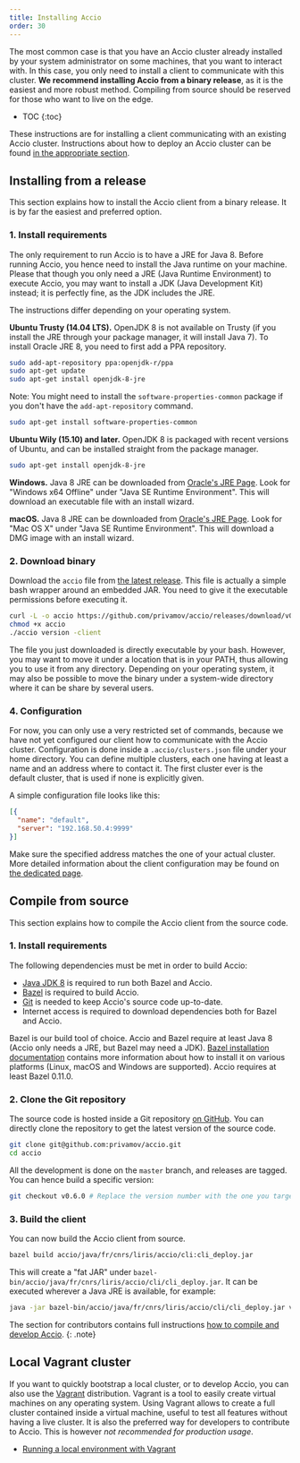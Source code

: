 ```yaml
---
title: Installing Accio
order: 30
---
```


The most common case is that you have an Accio cluster already installed by your system administrator on some machines, that you want to interact with.
In this case, you only need to install a client to communicate with this cluster.
**We recommend installing Accio from a binary release**, as it is the easiest and more robust method.
Compiling from source should be reserved for those who want to live on the edge.

* TOC
{:toc}  

These instructions are for installing a client communicating with an existing Accio cluster.
Instructions about how to deploy an Accio cluster can be found [in the appropriate section](../deploy/).

## Installing from a release

This section explains how to install the Accio client from a binary release.
It is by far the easiest and preferred option.

###  1. Install requirements

The only requirement to run Accio is to have a JRE for Java 8.
Before running Accio, you hence need to install the Java runtime on your machine.
Please that though you only need a JRE (Java Runtime Environment) to execute Accio, you may want to install a JDK (Java Development Kit) instead;
it is perfectly fine, as the JDK includes the JRE.

The instructions differ depending on your operating system.

**Ubuntu Trusty (14.04 LTS).**
OpenJDK 8 is not available on Trusty (if you install the JRE through your package manager, it will install Java 7).
To install Oracle JRE 8, you need to first add a PPA repository.

```bash
sudo add-apt-repository ppa:openjdk-r/ppa
sudo apt-get update
sudo apt-get install openjdk-8-jre
```

Note: You might need to install the `software-properties-common` package if you don't have the `add-apt-repository` command.

```bash
sudo apt-get install software-properties-common
```

**Ubuntu Wily (15.10) and later.**
OpenJDK 8 is packaged with recent versions of Ubuntu, and can be installed straight from the package manager.

```bash
sudo apt-get install openjdk-8-jre
```

**Windows.**
Java 8 JRE can be downloaded from [Oracle's JRE Page](http://www.oracle.com/technetwork/java/javase/downloads/jre8-downloads-2133155.html).
Look for "Windows x64 Offline" under "Java SE Runtime Environment".
This will download an executable file with an install wizard.

**macOS.**
Java 8 JRE can be downloaded from [Oracle's JRE Page](http://www.oracle.com/technetwork/java/javase/downloads/jre8-downloads-2133155.html).
Look for "Mac OS X" under "Java SE Runtime Environment".
This will download a DMG image with an install wizard.


### 2. Download binary

Download the `accio` file from [the latest release](https://github.com/privamov/accio/releases/latest).
This file is actually a simple bash wrapper around an embedded JAR.
You need to give it the executable permissions before executing it.

```bash
curl -L -o accio https://github.com/privamov/accio/releases/download/v0.6.0/accio
chmod +x accio
./accio version -client
```

The file you just downloaded is directly executable by your bash.
However, you may want to move it under a location that is in your PATH, thus allowing you to use it from any directory.
Depending on your operating system, it may also be possible to move the binary under a system-wide directory where it can be share by several users.

### 4. Configuration

For now, you can only use a very restricted set of commands, because we have not yet configured our client how to communicate with the Accio cluster.
Configuration is done inside a `.accio/clusters.json` file under your home directory.
You can define multiple clusters, each one having at least a name and an address where to contact it.
The first cluster ever is the default cluster, that is used if none is explicitly given.

A simple configuration file looks like this:

```json
[{
  "name": "default",
  "server": "192.168.50.4:9999"
}]
```

Make sure the specified address matches the one of your actual cluster.
More detailed information about the client configuration may be found on [the dedicated page](configuration.html).

## Compile from source

This section explains how to compile the Accio client from the source code.

### 1. Install requirements

The following dependencies must be met in order to build Accio:

  * [Java JDK 8](http://www.oracle.com/technetwork/java/javase/downloads/jdk8-downloads-2133151.html) is required to run both Bazel and Accio.
  * [Bazel](https://bazel.build) is required to build Accio.
  * [Git](https://git-scm.com/) is needed to keep Accio's source code up-to-date.
  * Internet access is required to download dependencies both for Bazel and Accio.

Bazel is our build tool of choice.
Accio and Bazel require at least Java 8 (Accio only needs a JRE, but Bazel may need a JDK).
[Bazel installation documentation](https://docs.bazel.build/versions/master/install.html) contains more information about how to install it on various platforms (Linux, macOS and Windows are supported).
Accio requires at least Bazel 0.11.0.

### 2. Clone the Git repository

The source code is hosted inside a Git repository [on GitHub](https://github.com/privamov/accio).
You can directly clone the repository to get the latest version of the source code.

```bash
git clone git@github.com:privamov/accio.git
cd accio
```

All the development is done on the `master` branch, and releases are tagged.
You can hence build a specific version:

```bash
git checkout v0.6.0 # Replace the version number with the one you target
```

### 3. Build the client

You can now build the Accio client from source.

```bash
bazel build accio/java/fr/cnrs/liris/accio/cli:cli_deploy.jar
```

This will create a "fat JAR" under `bazel-bin/accio/java/fr/cnrs/liris/accio/cli/cli_deploy.jar`.
It can be executed wherever a Java JRE is available, for example:

```bash
java -jar bazel-bin/accio/java/fr/cnrs/liris/accio/cli/cli_deploy.jar version -client
```

The section for contributors contains full instructions [how to compile and develop Accio](../contribute/compile.html).
{: .note}

## Local Vagrant cluster

If you want to quickly bootstrap a local cluster, or to develop Accio, you can also use the [Vagrant](https://www.vagrantup.com/) distribution.
Vagrant is a tool to easily create virtual machines on any operating system.
Using Vagrant allows to create a full cluster contained inside a virtual machine, useful to test all features without having a live cluster.
It is also the preferred way for developers to contribute to Accio.
This is however *not recommended for production usage*.

  * [Running a local environment with Vagrant](vagrant.html)
